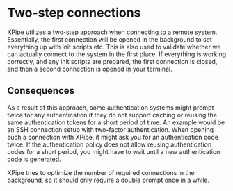 # Two-step connections

XPipe utilizes a two-step approach when connecting to a remote system. Essentially, the first connection will be opened in the background to set everything up with init scripts etc. This is also used to validate whether we can actually connect to the system in the first place. If everything is working correctly, and any init scripts are prepared, the first connection is closed, and then a second connection is opened in your terminal.

## Consequences

As a result of this approach, some authentication systems might prompt twice for any authentication if they do not support caching or reusing the same authentication tokens for a short period of time. An example would be an SSH connection setup with two-factor authentication. When opening such a connection with XPipe, it might ask you for an authentication code twice. If the authentication policy does not allow reusing authentication codes for a short period, you might have to wait until a new authentication code is generated.

XPipe tries to optimize the number of required connections in the background, so it should only require a double prompt once in a while.